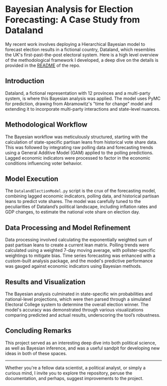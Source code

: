 # Bayesian Analysis for Election Forecasting: A Case Study from Dataland

My recent work involves deploying a Hierarchical Bayesian model to forecast election results in a fictional country, Dataland, which resembles the UK's first-past-the-post electoral system. Here is a high level overview of the methodological framework I developed, a deep dive on the details is provided in the [README](https://github.com/AEJaspan/ElectionForecasting) of the repo.

## Introduction

Dataland, a fictional representation with 12 provinces and a multi-party system, is where this Bayesian analysis was applied. The model uses PyMC for prediction, drawing from Abramowitz's "time for change" model and extending it to incorporate multi-party interactions and state-level nuances.

## Methodological Workflow

The Bayesian workflow was meticulously structured, starting with the calculation of state-specific partisan leans from historical vote share data. This was followed by integrating raw polling data and forecasting trends using a General Additive Model (GAM) applied to the polling predictions. Lagged economic indicators were processed to factor in the economic conditions influencing voter behavior.

## Model Execution

The `DatalandElectionModel.py` script is the crux of the forecasting model, combining lagged economic indicators, polling data, and historical partisan leans to predict vote shares. The model was carefully tuned to the peculiarities of Dataland’s political landscape, including inflation rates and GDP changes, to estimate the national vote share on election day.


## Data Processing and Model Refinement

Data processing involved calculating the exponentially weighted sum of past partisan leans to create a current lean matrix. Polling trends were calculated using a weighted 7-day moving average, with pollster-specific weightings to mitigate bias. Time series forecasting was enhanced with a custom-built analysis package, and the model's predictive performance was gauged against economic indicators using Bayesian methods.

## Results and Visualization

The Bayesian analysis culminated in state-specific win probabilities and national-level projections, which were then parsed through a simulated Electoral College system to determine the overall election winner. The model's accuracy was demonstrated through various visualizations comparing predicted and actual results, underscoring the tool’s robustness.

## Concluding Remarks

This project served as an interesting deep dive into both political science, as well as Bayesian inference, and was a useful sandpit for developing new ideas in both of these spaces.

---

Whether you're a fellow data scientist, a political analyst, or simply a curious mind, I invite you to explore the repository, peruse the documentation, and perhaps, suggest improvements to the project.
